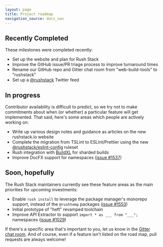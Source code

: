 ```yaml
---
layout: page
title: Project roadmap
navigation_source: docs_nav
---
```


## Recently Completed

These milestones were completed recently:

- Set up the website and plan for Rush Stack
- Improve the GitHub issue/PR triage process to improve turnaround times
- Rename our GitHub repo and Gitter chat room from "web-build-tools" to "rushstack"
- Set up a [@rushstack](https://twitter.com/rushstack) Twitter feed

## In progress

Contributor availability is difficult to predict, so we try not to make commitments about when (or whether)
a particular feature will get implemented.  That said, here's some areas which people are actively working on:

- Write up various design notes and guidance as articles on the new rushstack.io website
- Complete the migration from TSLint to ESLint/Prettier using the new [@<!---->rushstack/eslint-config](https://www.npmjs.com/package/@rushstack/eslint-config) ruleset
- Rush integration with [BuildXL](https://github.com/microsoft/BuildXL) for sharded builds
- Improve DocFX support for namespaces ([issue #1537](https://github.com/microsoft/rushstack/pull/1537))

## Soon, hopefully

The Rush Stack maintainers currently see these feature areas as the main priorities for upcoming investments:

- Enable `rush install` to leverage the package manager's monorepo support, instead of the `@rushtemp`
  packages ([issue #1553](https://github.com/microsoft/rushstack/issues/1553))
- Initial prototype of "heft" revamped toolchain
- Improve API Extractor to support `import * as ___ from "___";` namespaces ([issue #1029](https://github.com/microsoft/rushstack/issues/1029))

If there's a specific area that's important to you, let us know in the
[Gitter chat room](https://gitter.im/rushstack/rushstack).
And of course, even if a feature isn't listed on the road map, pull requests are always welcome!
